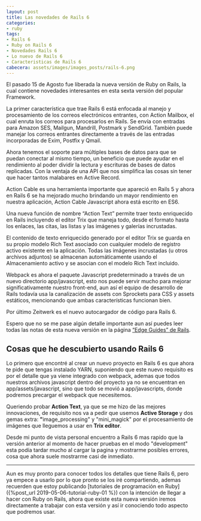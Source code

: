 ```yaml
---
layout: post
title: Las novedades de Rails 6
categories:
- ruby
tags:
- Rails 6
- Ruby on Rails 6
- Novedades Rails 6
- Lo nuevo de Rails 6
- Caracteristicas de Rails 6
cabecera: assets/images/images_posts/rails-6.png
---
```

<p>El pasado 15 de Agosto fue liberada la nueva versión de Ruby on Rails, la cual contiene novedades interesantes en esta sexta versión del popular Framework.</p>

<p>La primer característica que trae Rails 6 está enfocada al manejo y procesamiento de los correos electrónicos entrantes, con Action Mailbox, el cual enruta los correos para procesarlos en Rails. Se envía con entradas para Amazon SES, Mailgun, Mandrill, Postmark y SendGrid. También puede manejar los correos entrantes directamente a través de las entradas incorporadas de Exim, Postfix y Qmail.</p>

<p>Ahora tenemos el soporte para múltiples bases de datos para que se puedan conectar al mismo tiempo, un beneficio que puede ayudar en el rendimiento al poder dividir la lectura y escrituras de bases de datos replicadas. Con la ventaja de una API que nos simplifica las cosas sin tener que hacer tantos malabares en Active Record.</p>

<p>Action Cable es una herramienta importante que apareció en Rails 5 y ahora en Rails 6 se ha mejorado mucho brindando un mayor rendimiento en nuestra aplicación, Action Cable Javascript ahora está escrito en ES6.</p>

<p>Una nueva función de nombre “Action Text” permite traer texto enriquecido en Rails incluyendo el editor Trix que maneja todo, desde el formato hasta los enlaces, las citas, las listas y las imágenes y galerías incrustadas.&nbsp;</p>

<p>El contenido de texto enriquecido generado por el editor Trix se guarda en su propio modelo Rich Text asociado con cualquier modelo de registro activo existente en la aplicación. Todas las imágenes incrustadas (u otros archivos adjuntos) se almacenan automáticamente usando el Almacenamiento activo y se asocian con el modelo Rich Text incluido.</p>

<p>Webpack es ahora el paquete Javascript predeterminado a través de un nuevo directorio app/javascript, esto nos puede servir mucho para mejorar significativamente nuestro front-end, aun así el equipo de desarrollo de Rails todavía usa la canalización de assets con Sprockets para CSS y assets estáticos, mencionando que ambas características funcionan bien.</p>

<p>Por último Zeitwerk es el nuevo autocargador de código para Rails 6.</p>

<p>Espero que no se me pase algún detalle importante aun así puedes leer todas las notas de esta nueva versión en la página <a href="https://edgeguides.rubyonrails.org/6_0_release_notes.html" target="_blank" rel="nofollow">“Edge Guides” de Rails</a>.</p>

<h2 class="subtitle is-2 has-text-centered has-text-weight-bold">Cosas que he descubierto usando Rails 6</h2>

<p>Lo primero que encontré al crear un nuevo proyecto en Rails 6 es que ahora  te pide que tengas instalado YARN, suponiendo que este nuevo requisito es por el detalle que ya viene integrado con webpack, ademas que todos nuestros archivos javascript dentro del proyecto ya no se encuentran en app/assets/javascript, sino que todo se movió a app/javascripts, donde podremos precargar el webpack que necesitemos.</p>

<p>Queriendo probar <strong>Action Text</strong>,<strong> </strong>ya que se me hizo de las mejores innovaciones, de requisito nos va a pedir que usemos <strong>Active Storage </strong>y dos gemas extra: <strong>"</strong>image_processing" y "mini_magick" por el procesamiento de imágenes que lleguemos a usar en <strong>Trix editor</strong>.</p>

<p>Desde mi punto de vista personal encuentro a Rails 6 mas rapido que la versión anterior al momento de hacer pruebas en el modo "development" esta podía tardar mucho al cargar la pagina y mostrarme posibles errores, cosa que ahora suele mostrarme casi de inmediato.</p>

<hr class="wp-block-separator"/>

Aun es muy pronto para conocer todos los detalles que tiene Rails 6, pero ya empece a usarlo por lo que pronto se los iré compartiendo, ademas recuerden que estoy publicando [tutoriales de programación en Ruby]({%post_url 2019-05-06-tutorial-ruby-01 %}) con la intención de llegar a hacer con Ruby on Rails, ahora que existe esta nueva versión iremos directamente a trabajar con esta versión y así ir conociendo todo aspecto que podremos usar.
